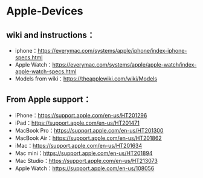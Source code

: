# Apple-Devices

## wiki and instructions：

- iphone：https://everymac.com/systems/apple/iphone/index-iphone-specs.html
- Apple Watch：https://everymac.com/systems/apple/apple-watch/index-apple-watch-specs.html
- Models from wiki：https://theapplewiki.com/wiki/Models

## From Apple support：

- iPhone：https://support.apple.com/en-us/HT201296
- iPad：https://support.apple.com/en-us/HT201471
- MacBook Pro：https://support.apple.com/en-us/HT201300
- MacBook Air：https://support.apple.com/en-us/HT201862
- iMac：https://support.apple.com/en-us/HT201634
- Mac mini：https://support.apple.com/en-us/HT201894
- Mac Studio：https://support.apple.com/en-us/HT213073
- Apple Watch：https://support.apple.com/en-us/108056
